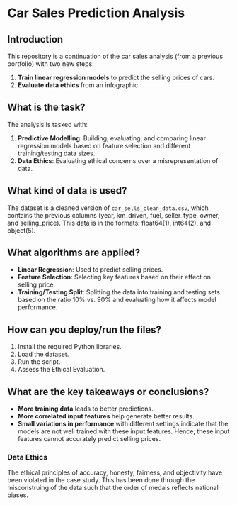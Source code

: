 # Car Sales Prediction Analysis

## Introduction
This repository is a continuation of the car sales analysis (from a previous portfolio) with two new steps:
1. **Train linear regression models** to predict the selling prices of cars.
2. **Evaluate data ethics** from an infographic.

## What is the task?
The analysis is tasked with:
1. **Predictive Modelling**: Building, evaluating, and comparing linear regression models based on feature selection and different training/testing data sizes.
2. **Data Ethics**: Evaluating ethical concerns over a misrepresentation of data.

## What kind of data is used?
The dataset is a cleaned version of `car_sells_clean_data.csv`, which contains the previous columns (year, km_driven, fuel, seller_type, owner, and selling_price). This data is in the formats: float64(1), int64(2), and object(5).

## What algorithms are applied?
- **Linear Regression**: Used to predict selling prices.
- **Feature Selection**: Selecting key features based on their effect on selling price.
- **Training/Testing Split**: Splitting the data into training and testing sets based on the ratio 10% vs. 90% and evaluating how it affects model performance.

## How can you deploy/run the files?
1. Install the required Python libraries.
2. Load the dataset.
3. Run the script.
4. Assess the Ethical Evaluation.

## What are the key takeaways or conclusions?
- **More training data** leads to better predictions.
- **More correlated input features** help generate better results.
- **Small variations in performance** with different settings indicate that the models are not well trained with these input features. Hence, these input features cannot accurately predict selling prices.

### Data Ethics
The ethical principles of accuracy, honesty, fairness, and objectivity have been violated in the case study. This has been done through the misconstruing of the data such that the order of medals reflects national biases.
